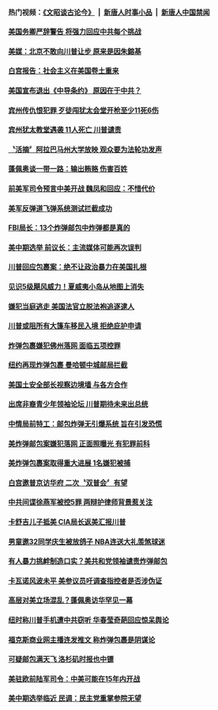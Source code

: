 #### 热门视频：[《文昭谈古论今》](https://github.com/gfw-breaker/wenzhao/blob/master/README.md?t=10281833) &nbsp;|&nbsp; [新唐人时事小品](https://github.com/gfw-breaker/ntdtv-comedy/blob/master/README.md?t=10281833) &nbsp;|&nbsp; [新唐人中国禁闻](https://github.com/gfw-breaker/ntdtv-news/blob/master/README.md?t=10281833)

#### [美国务卿严辞警告 将强力回应中共每个挑战](../pages/news203/a1397113.md?t=10281833) 

#### [美媒：北京不敢向川普让步 原来是因朱鎔基](../pages/news203/a1397086.md?t=10281833) 

#### [白宫报告：社会主义在美国卷土重来](../pages/news203/a1397076.md?t=10281833) 

#### [美国宣布退出《中导条约》  原因在于中共？](../pages/news203/a1397073.md?t=10281833) 

#### [宾州传仇恨犯罪 歹徒闯犹太会堂开枪至少11死6伤](../pages/news203/a1397084.md?t=10281833) 

#### [宾州犹太教堂遇袭 11人死亡 川普谴责](../pages/news203/a1397069.md?t=10281833) 

#### [〝活摘〞阿拉巴马州大学放映 观众要为法轮功发声](../pages/news203/a1397052.md?t=10281833) 

#### [蓬佩奥谈一带一路：输出贿赂  伤害百姓](../pages/news203/a1397040.md?t=10281833) 

#### [前美军司令预言中美开战 魏凤和回应：不惜代价](../pages/news203/a1396869.md?t=10281833) 

#### [美军反弹道飞弹系统测试拦截成功](../pages/news203/a1397028.md?t=10281833) 

#### [FBI局长：13个炸弹邮包中炸弹都是真的](../pages/news203/a1396997.md?t=10281833) 

#### [美中期选举 前议长：主流媒体可能再次误判](../pages/news203/a1396954.md?t=10281833) 

#### [川普回应包裹案：绝不让政治暴力在美国扎根](../pages/news203/a1396968.md?t=10281833) 

#### [见识5级飓风威力！夏威夷小岛从地图上消失](../pages/news203/a1396984.md?t=10281833) 

#### [嫌犯当庭逃走 美国法官立脱法袍追逐逮人](../pages/news203/a1396967.md?t=10281833) 

#### [川普或阻所有大篷车移民入境 拒绝庇护申请](../pages/news203/a1396987.md?t=10281833) 

#### [炸弹包裹嫌犯佛州落网 面临五项控罪](../pages/news203/a1396958.md?t=10281833) 

#### [纽约再现炸弹包裹 曼哈顿中城邮局拦截](../pages/news203/a1396957.md?t=10281833) 

#### [美国土安全部长视察边境墙 与各方合作](../pages/news203/a1396955.md?t=10281833) 

#### [出席非裔青少年领袖论坛 川普期待未来出总统](../pages/news203/a1396943.md?t=10281833) 

#### [中情局前特工：邮包炸弹无引爆系统 旨在引发恐慌](../pages/news203/a1396934.md?t=10281833) 

#### [美炸弹邮包案嫌犯落网 正面照曝光 有犯罪前科](../pages/news203/a1396925.md?t=10281833) 

#### [美炸弹包裹案取得重大进展 1名嫌犯被捕](../pages/news203/a1396918.md?t=10281833) 

#### [白宫邀普京访华府 二次〝双普会〞有望](../pages/news203/a1396913.md?t=10281833) 

#### [中共间谍徐燕军被控5罪 两辩护律师背景惹关注](../pages/news203/a1396912.md?t=10281833) 

#### [卡舒吉儿子抵美 CIA局长返美汇报川普](../pages/news203/a1396911.md?t=10281833) 

#### [男童邀32同学庆生被放鸽子 NBA连送大礼羡煞球迷](../pages/news203/a1396889.md?t=10281833) 

#### [有人暴力挑衅制造口实？美共和党领袖谴责炸弹邮包](../pages/news203/a1396841.md?t=10281833) 

#### [卡瓦诺风波未平 美参议员吁调查指控者是否涉伪证](../pages/news203/a1396881.md?t=10281833) 

#### [高层对美立场混乱？蓬佩奥访华罕见一幕](../pages/news203/a1396753.md?t=10281833) 

#### [纽时称川普手机遭中共窃听 华春莹奇葩回应惊呆舆论](../pages/news203/a1396761.md?t=10281833) 

#### [福克斯商业网主播连发推文 称炸弹包裹是阴谋论](../pages/news203/a1396874.md?t=10281833) 

#### [可疑邮包满天飞 洛杉矶时报也中镖](../pages/news203/a1396871.md?t=10281833) 

#### [美驻欧前陆军司令：中美可能在15年内开战](../pages/news203/a1396868.md?t=10281833) 

#### [美中期选举临近 民调：民主党重掌参院无望](../pages/news203/a1396848.md?t=10281833) 


